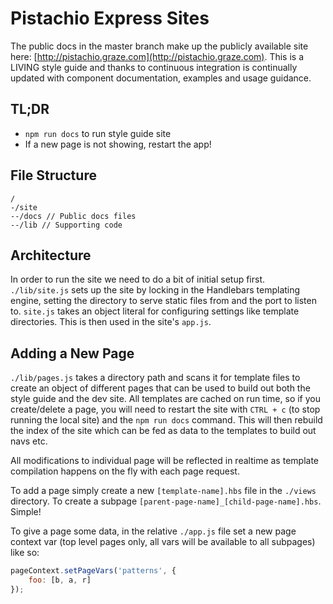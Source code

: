 Pistachio Express Sites
===
The public docs in the master branch make up the publicly available site here: [http://pistachio.graze.com](http://pistachio.graze.com).  This is a LIVING style guide and thanks to continuous integration is continually updated with component documentation, examples and usage guidance.

TL;DR
---
 - `npm run docs` to run style guide site
 - If a new page is not showing, restart the app!

File Structure
---

```
/
-/site
--/docs // Public docs files
--/lib // Supporting code
```

Architecture
---
In order to run the site we need to do a bit of initial setup first.  `./lib/site.js` sets up the site by locking in the Handlebars templating engine, setting the directory to serve static files from and the port to listen to.  `site.js` takes an object literal for configuring settings like template directories.  This is then used in the site's `app.js`.

Adding a New Page
---
`./lib/pages.js` takes a directory path and scans it for template files to create an object of different pages that can be used to build out both the style guide and the dev site.  All templates are cached on run time, so if you create/delete a page, you will need to restart the site with `CTRL + c` (to stop running the local site) and the `npm run docs` command.  This will then rebuild the index of the site which can be fed as data to the templates to build out navs etc.

All modifications to individual page will be reflected in realtime as template compilation happens on the fly with each page request.

To add a page simply create a new `[template-name].hbs` file in the `./views` directory.  To create a subpage `[parent-page-name]_[child-page-name].hbs`.  Simple!

To give a page some data, in the relative `./app.js` file set a new page context var (top level pages only, all vars will be available to all subpages) like so:

```javascript
pageContext.setPageVars('patterns', {
    foo: [b, a, r]
});
```
